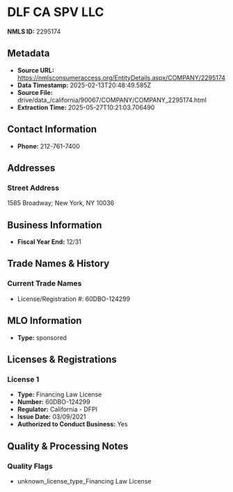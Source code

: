 # DLF CA SPV LLC

**NMLS ID:** 2295174

## Metadata
- **Source URL:** https://nmlsconsumeraccess.org/EntityDetails.aspx/COMPANY/2295174
- **Data Timestamp:** 2025-02-13T20:48:49.585Z
- **Source File:** drive/data_/california/90067/COMPANY/COMPANY_2295174.html
- **Extraction Time:** 2025-05-27T10:21:03.706490

## Contact Information
- **Phone:** 212-761-7400

## Addresses
### Street Address
1585 Broadway; New York, NY 10036

## Business Information
- **Fiscal Year End:** 12/31

## Trade Names & History
### Current Trade Names
- License/Registration #: 60DBO-124299

## MLO Information
- **Type:** sponsored

## Licenses & Registrations

### License 1
- **Type:** Financing Law License
- **Number:** 60DBO-124299
- **Regulator:** California - DFPI
- **Issue Date:** 03/09/2021
- **Authorized to Conduct Business:** Yes

## Quality & Processing Notes
### Quality Flags
- unknown_license_type_Financing Law License
